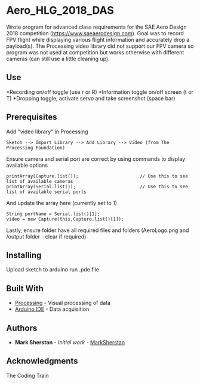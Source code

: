 # Aero_HLG_2018_DAS

Wrote program for advanced class requirements for the SAE Aero Design 2018 competition (https://www.saeaerodesign.com). Goal was to record FPV flight while displaying various flight information and accurately drop a payload(s). The Processing video library did not support our FPV camera so program was not used at competition but works otherwise with different cameras (can still use a little cleaning up).

## Use

*Recording on/off toggle (use r or R)
*Information toggle on/off screen (t or T)
*Dropping toggle, activate servo and take screenshot (space bar)


## Prerequisites

Add "video library" in Processing

```
Sketch --> Import Library --> Add Library --> Video (from The Processing Foundation)
```

Ensure camera and serial port are correct by using commands to display available options

```
printArray(Capture.list());                       // Use this to see list of available cameras
printArray(Serial.list());                        // Use this to see list of available serial ports
```

And update the array here (currently set to 1)

```
String portName = Serial.list()[1]; 
video = new Capture(this,Capture.list()[1]);
```

Lastly, ensure folder have all required files and folders (AeroLogo.png and /output folder - clear if required)


## Installing

Upload sketch to arduino run .pde file 



## Built With

* [Processing](https://processing.org/download/) - Visual processing of data
* [Arduino IDE](https://www.arduino.cc/en/Main/Software) - Data acquisition



## Authors

* **Mark Sherstan** - *Initial work* - [MarkSherstan](https://github.com/MarkSherstan)


## Acknowledgments

The Coding Train
